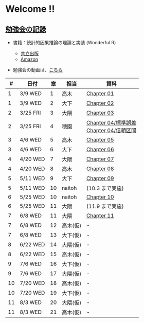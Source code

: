 # Welcome !!

## [勉強会の記録](https://brains-consulting.github.io/study_causality_2022/)

- 書籍：統計的因果推論の理論と実装 (Wonderful R)
    - [共立出版](https://www.kyoritsu-pub.co.jp/bookdetail/9784320112452)
    - [Amazon](https://www.amazon.co.jp/dp/4320112458)


- 勉強会の動画は、[こちら](https://drive.google.com/drive/folders/1eogdcBTE_jiV6xZGIZ8e7MQWYNQkW27t)


| #  |   日付  | 章 | 担当 | 資料 |
| -- | ------- | -- | --- | --- |
|  1 | 3/9  WED | 1  | 高木 | [Chapter 01](https://esa-pages.io/p/sharing/9508/posts/220/c990196817a2f926ef33.html) |
|  1 | 3/9  WED | 2  | 大下 | [Chapter 02](https://brains-consulting.github.io/study_causality_2022/chapter2.html#) |
|  2 | 3/25 FRI | 3  | 大隈 | [Chapter 03](https://brains-consulting.github.io/study_causality_2022/chapter03.html#) |
|  2 | 3/25 FRI | 4  | 穂園 | [Chapter 04/標準誤差](https://brains-consulting.github.io/study_causality_2022/chapter04_1_standardError.html#) <br>  [Chapter 04/信頼区間](https://brains-consulting.github.io/study_causality_2022/chapter04_2_confidenceInterval.html#) |
|  3 | 4/6  WED | 5  | 高木 | [Chapter 05](https://esa-pages.io/p/sharing/9508/posts/241/1f444dbbaa9234c8f92b.html) |
|  3 | 4/6  WED | 6  | 大下 | [Chapter 06](https://brains-consulting.github.io/study_causality_2022/chapter06.html#) |
|  4 | 4/20 WED | 7  | 大隈 | [Chapter 07](https://brains-consulting.github.io/study_causality_2022/chapter07.html#) |
|  4 | 4/20 WED | 8  | 高木 | [Chapter 08](https://esa-pages.io/p/sharing/9508/posts/250/3b0e1d9b550d9a096447.html) |
|  5 | 5/11 WED | 9  | 大下 | [Chapter 09](https://brains-consulting.github.io/study_causality_2022/chapter09.html#) |
|  5 | 5/11 WED | 10 | naitoh | (10.3 まで実施) |
|  6 | 5/25 WED | 10 | naitoh | [Chapter 10](https://brains-consulting.github.io/study_causality_2022/chapter10.html#) |
|  6 | 5/25 WED | 11 | 大隈 | (11.9 まで実施) |
|  7 | 6/8  WED | 11 | 大隈 | [Chapter 11](https://brains-consulting.github.io/study_causality_2022/chapter11.html#) |
|  7 | 6/8  WED | 12 | 高木(仮) | - |
|  7 | 6/8  WED | 13 | 大下(仮) | - |
|  8 | 6/22 WED | 14 | 大隈(仮) | - |
|  8 | 6/22 WED | 15 | 高木(仮) | - |
|  9 | 7/6  WED | 16 | 大下(仮) | - |
|  9 | 7/6  WED | 17 | 大隈(仮) | - |
| 10 | 7/20 WED | 18 | 高木(仮) | - |
| 10 | 7/20 WED | 19 | 大下(仮) | - |
| 11 | 8/3  WED | 20 | 大隈(仮) | - |
| 11 | 8/3  WED | 21 | 高木(仮) | - |
